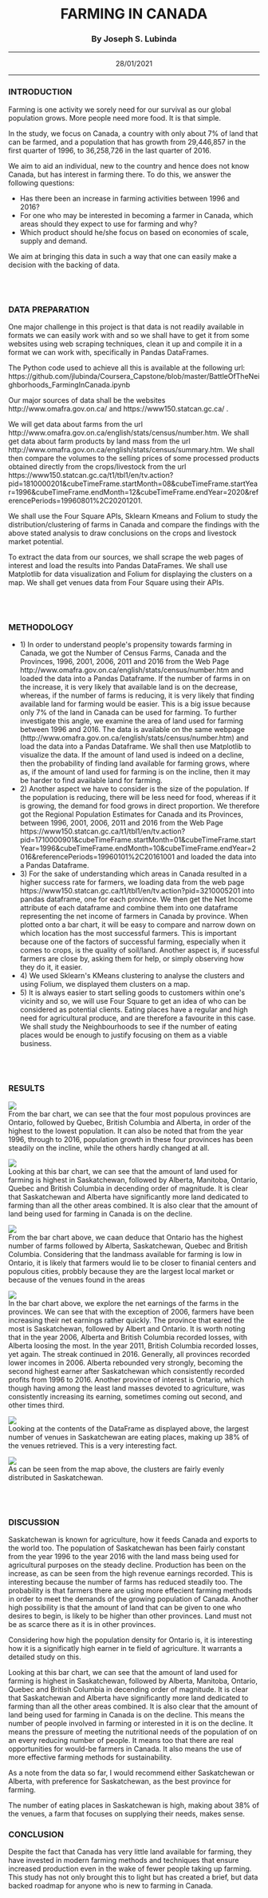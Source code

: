 <center>

<h1>FARMING IN CANADA</h1>   
    
</center>
<center>

<h3>By Joseph S. Lubinda</h3>

</center>
<hr>
<center>28/01/2021</center>
<hr>

<h3>INTRODUCTION</h3>

<p>Farming is one activity we sorely need for our survival as our global population grows. More people need more food. It is that simple.</p>

<p>In the study, we focus on Canada, a country with only about 7% of land that can be farmed, and a population that has growth from 29,446,857 in the first quarter of 1996, to 36,258,726 in the last quarter of 2016.</p> 

<p>We aim to aid an individual, new to the country and hence does not know Canada, but has interest in farming there. To do this, we answer the following questions:</p>
<ul>
<li>Has there been an increase in farming activities between 1996 and 2016? </li>
<li>For one who may be interested in becoming a farmer in Canada, which areas should they expect to use for farming and why? </li>
<li>Which product should he/she focus on based on economies of scale, supply and demand. </li>
</ul>

<p>We aim at bringing this data in such a way that one can easily make a decision with the backing of data.</p>

<br>
<br>
<h3>DATA PREPARATION</h3>

<p>One major challenge in this project is that data is not readily available in formats we can easily work with and so we shall have to get it from some websites using web scraping techniques, clean it up and compile it in a format we can work with, specifically in Pandas DataFrames.</p>

<p>The Python code used to achieve all this is available at the following url: https://github.com/jlubinda/Coursera_Capstone/blob/master/BattleOfTheNeighborhoods_FarmingInCanada.ipynb</p>

<p>Our major sources of data shall be the websites http://www.omafra.gov.on.ca/ and https://www150.statcan.gc.ca/ .</p>

<p>We will get data about farms from the url http://www.omafra.gov.on.ca/english/stats/census/number.htm. We shall get data about farm products by land mass from the url http://www.omafra.gov.on.ca/english/stats/census/summary.htm. We shall then compare the volumes to the selling prices of some processed products obtained directly from the crops/livestock from the url https://www150.statcan.gc.ca/t1/tbl1/en/tv.action?pid=1810000201&cubeTimeFrame.startMonth=08&cubeTimeFrame.startYear=1996&cubeTimeFrame.endMonth=12&cubeTimeFrame.endYear=2020&referencePeriods=19960801%2C20201201.</p>

<p>We shall use the Four Square APIs, Sklearn Kmeans and Folium to study the distribution/clustering of farms in Canada and compare the findings with the above stated analysis to draw conclusions on the crops and livestock market potential.</p>

<p>To extract the data from our sources, we shall scrape the web pages of interest and load the results into Pandas DataFrames. We shall use Matplotlib for data visualization and Folium for displaying the clusters on a map. We shall get venues data from Four Square using their APIs.</p>

<br>
<br>
<h3>METHODOLOGY</h3>
<ul>
<li>1) In order to understand people's propensity towards farming in Canada, we got the Number of Census Farms, Canada and the Provinces, 1996, 2001, 2006, 2011 and 2016 from the Web Page http://www.omafra.gov.on.ca/english/stats/census/number.htm and loaded the data into a Pandas Dataframe. If the number of farms in on the increase, it is very likely that available land is on the decrease, whereas, if the number of farms is reducing, it is very likely that finding available land for farming would be easier. This is a big issue because only 7% of the land in Canada can be used for farming. To further investigate this angle, we examine the area of land used for farming between 1996 and 2016. The data is available on the same webpage (http://www.omafra.gov.on.ca/english/stats/census/number.htm) and load the data into a Pandas Dataframe. We shall then use Matplotlib to visualize the data. If the amount of land used is indeed on a decline, then the probability of finding land available for farming grows, where as, if the amount of land used for farming is on the incline, then it may be harder to find available land for farming.</li>
<li>2) Another aspect we have to consider is the size of the population. If the population is reducing, there will be less need for food, whereas if it is growing, the demand for food grows in direct proportion. We therefore got the Regional Population Estimates for Canada and its Provinces, between 1996, 2001, 2006, 2011 and 2016 from the Web Page https://www150.statcan.gc.ca/t1/tbl1/en/tv.action?pid=1710000901&cubeTimeFrame.startMonth=01&cubeTimeFrame.startYear=1996&cubeTimeFrame.endMonth=10&cubeTimeFrame.endYear=2016&referencePeriods=19960101%2C20161001 and loaded the data into a Pandas Dataframe.</li>
<li>3) For the sake of understanding which areas in Canada resulted in a higher success rate for farmers, we loading data from the web page https://www150.statcan.gc.ca/t1/tbl1/en/tv.action?pid=3210005201 into pandas dataframe, one for each province. We then get the Net Income attribute of each dataframe and combine them into one dataframe representing the net income of farmers in Canada by province. When plotted onto a bar chart, it will be easy to compare and narrow down on which location has the most successful farmers. This is important because one of the factors of successful farming, especially when it comes to crops, is the quality of soil/land. Another aspect is, if sucessful farmers are close by, asking them for help, or simply observing how they do it, it easier.</li>
<li>4) We used Sklearn's KMeans clustering to analyse the clusters and using Folium, we displayed them clusters on a map. </li>
<li>5) It is always easier to start selling goods to customers within one's vicinity and so, we will use Four Square to get an idea of who can be considered as potential clients. Eating places have a regular and high need for agricultural produce, and are therefore a favourite in this case. We shall study the Neighbourhoods to see if the number of eating places would be enough to justify focusing on them as a viable business.</li>
</ul>
<br>
<br>
<h3>RESULTS</h3>
<p>
<img src="https://github.com/jlubinda/Coursera_Capstone/blob/master/images/population.jpg?raw=true"><br>
From the bar chart, we can see that the four most populous provinces are Ontario, followed by Quebec, British Columbia and Alberta, in order of the highest to the lowest population. It can also be noted that from the year 1996, through to 2016, population growth in these four provinces has been steadily on the incline, while the others hardly changed at all. 
</p>
<p>
<img src="https://github.com/jlubinda/Coursera_Capstone/blob/master/images/farm_land_size.jpg?raw=true"><br>
Looking at this bar chart, we can see that the amount of land used for farming is highest in Saskatchewan, followed by Alberta, Manitoba, Ontario, Quebec and British Columbia in decending order of magnitude. It is clear that Saskatchewan and Alberta have significantly more land dedicated to farming than all the other areas combined. It is also clear that the amount of land being used for farming in Canada is on the decline. 
</p>
<p>
<img src="https://github.com/jlubinda/Coursera_Capstone/blob/master/images/farms_count.jpg?raw=true"><br>
From the bar chart above, we caan deduce that Ontario has the highest number of farms followed by Alberta, Saskatchewan, Quebec and British Columbia. Considering that the landmass available for farming is low in Ontario, it is likely that farmers would lie to be closer to finanial centers and populous cities, probbly because they are the largest local market or because of the venues found in the areas
</p>
<p>
<img src="https://github.com/jlubinda/Coursera_Capstone/blob/master/images/farms_income.jpg?raw=true"><br>
In the bar chart above, we explore the net earnings of the farms in the provinces. We can see that with the exception of 2006, farmers have been increasing their net earnings rather quickly. The province that eared the most is Saskatchewan, followed by Albert and Ontario. It is worth noting that in the year 2006, Alberta and British Columbia recorded losses, with Alberta loosing the most. In the year 2011, British Columbia recorded losses, yet again. The streak continued in 2016. Generally, all provinces recorded lower incomes in 2006. Alberta rebounded very strongly, becoming the second highest earner after Saskatchewan which consistently recorded profits from 1996 to 2016. Another province of interest is Ontario, which though having among the least land masses devoted to agriculture, was consistently increasing its earning, sometimes coming out second, and other times third.
</p>
<p>
<img src="https://github.com/jlubinda/Coursera_Capstone/blob/master/images/eating_places_count.jpg?raw=true"><br>
Looking at the contents of the DataFrame as displayed above, the largest number of venues in Saskatchewan are eating places, making up 38% of the venues retrieved. This is a very interesting fact.
</p>
<p>
<img src="https://github.com/jlubinda/Coursera_Capstone/blob/master/images/cluster_map.jpg?raw=true"><br>
As can be seen from the map above, the clusters are fairly evenly distributed in Saskatchewan.
</p>

<br>
<br>
<h3>DISCUSSION</h3>
<p>
Saskatchewan is known for agriculture, how it feeds Canada and exports to the world too. The population of Saskatchewan has been fairly constant from the year 1996 to the year 2016 with the land mass being used for agricultural purposes on the steady decline. Production has been on the increase, as can be seen from the high revenue earnings recorded. This is interesting because the number of farms has reduced steadily too. The probability is that farmers there are using more effecient farming methods in order to meet the demands of the growing population of Canada. Another high possibility is that the amount of land that can be given to one who desires to begin, is likely to be higher than other provinces. Land must not be as scarce there as it is in other provinces.
</p>
<p>
Considering how high the population density for Ontario is, it is interesting how it is a significatly high earner in te field of agriculture. It warrants a detailed study on this.
</p>
<p>
Looking at this bar chart, we can see that the amount of land used for farming is highest in Saskatchewan, followed by Alberta, Manitoba, Ontario, Quebec and British Columbia in decending order of magnitude. It is clear that Saskatchewan and Alberta have significantly more land dedicated to farming than all the other areas combined. It is also clear that the amount of land being used for farming in Canada is on the decline. This means the number of people involved in farming or interested in it is on the decline. It means the pressure of meeting the nutritional needs of the population of on an every reducing number of people. It means too that there are real opportunities for would-be farmers in Canada. It also means the use of more effective farming methods for sustainability.
</p>
<p>
As a note from the data so far, I would recommend either Saskatchewan or Alberta, with preference for Saskatchewan, as the best province for farming.
</p>
<p>
The number of eating places in Saskatchewan is high, making about 38% of the venues, a farm that focuses on supplying their needs, makes sense.
</p>

<h3>CONCLUSION</h3>
<p>
Despite the fact that Canada has very little land available for farming, they have invested in modern farming methods and techniques that ensure increased production even in the wake of fewer people taking up farming. This study has not only brought this to light but has created a brief, but data backed roadmap for anyone who is new to farming in Canada. 
</p>